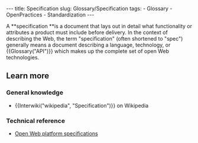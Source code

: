 --- title: Specification slug: Glossary/Specification tags: - Glossary - OpenPractices - Standardization ---

A **specification **is a document that lays out in detail what functionality or attributes a product must include before delivery. In the context of describing the Web, the term "specification" (often shortened to "spec") generally means a document describing a language, technology, or {{Glossary("API")}} which makes up the complete set of open Web technologies.

Learn more
----------

### General knowledge

-   {{Interwiki("wikipedia", "Specification")}} on Wikipedia

### Technical reference

-   [Open Web platform specifications](/en-US/docs/Web/Specification_list)
